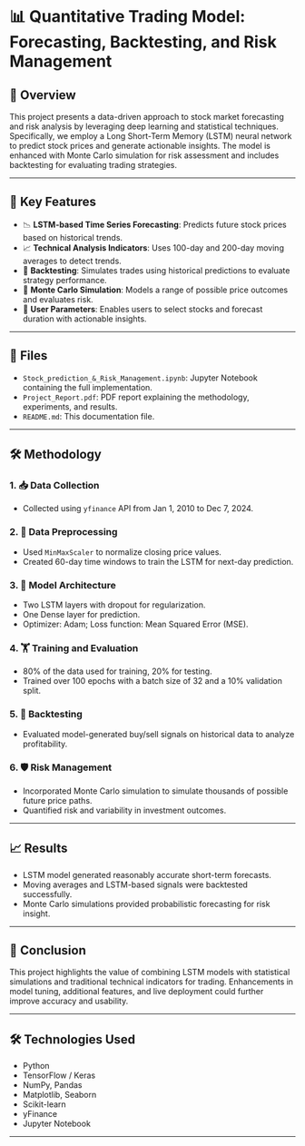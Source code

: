 # 📊 Quantitative Trading Model: Forecasting, Backtesting, and Risk Management

## 📌 Overview

This project presents a data-driven approach to stock market forecasting and risk analysis by leveraging deep learning and statistical techniques. Specifically, we employ a Long Short-Term Memory (LSTM) neural network to predict stock prices and generate actionable insights. The model is enhanced with Monte Carlo simulation for risk assessment and includes backtesting for evaluating trading strategies.

---

## 🔧 Key Features

- 📉 **LSTM-based Time Series Forecasting**: Predicts future stock prices based on historical trends.
- 📈 **Technical Analysis Indicators**: Uses 100-day and 200-day moving averages to detect trends.
- 🔁 **Backtesting**: Simulates trades using historical predictions to evaluate strategy performance.
- 🎲 **Monte Carlo Simulation**: Models a range of possible price outcomes and evaluates risk.
- 🧾 **User Parameters**: Enables users to select stocks and forecast duration with actionable insights.

---

## 📁 Files

- `Stock_prediction_&_Risk_Management.ipynb`: Jupyter Notebook containing the full implementation.
- `Project_Report.pdf`: PDF report explaining the methodology, experiments, and results.
- `README.md`: This documentation file.

---

## 🛠️ Methodology

### 1. 📥 Data Collection
- Collected using `yfinance` API from Jan 1, 2010 to Dec 7, 2024.

### 2. 🧹 Data Preprocessing
- Used `MinMaxScaler` to normalize closing price values.
- Created 60-day time windows to train the LSTM for next-day prediction.

### 3. 🧠 Model Architecture
- Two LSTM layers with dropout for regularization.
- One Dense layer for prediction.
- Optimizer: Adam; Loss function: Mean Squared Error (MSE).

### 4. 🏋️ Training and Evaluation
- 80% of the data used for training, 20% for testing.
- Trained over 100 epochs with a batch size of 32 and a 10% validation split.

### 5. 🔁 Backtesting
- Evaluated model-generated buy/sell signals on historical data to analyze profitability.

### 6. 🛡️ Risk Management
- Incorporated Monte Carlo simulation to simulate thousands of possible future price paths.
- Quantified risk and variability in investment outcomes.

---

## 📈 Results

- LSTM model generated reasonably accurate short-term forecasts.
- Moving averages and LSTM-based signals were backtested successfully.
- Monte Carlo simulations provided probabilistic forecasting for risk insight.

---

## 🎯 Conclusion

This project highlights the value of combining LSTM models with statistical simulations and traditional technical indicators for trading. Enhancements in model tuning, additional features, and live deployment could further improve accuracy and usability.

---

## 🛠 Technologies Used

- Python
- TensorFlow / Keras
- NumPy, Pandas
- Matplotlib, Seaborn
- Scikit-learn
- yFinance
- Jupyter Notebook

---
